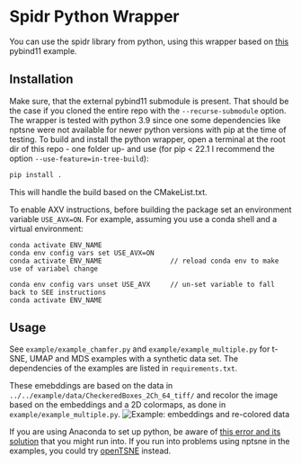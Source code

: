 # Spidr Python Wrapper

You can use the spidr library from python, using this wrapper based on [this](https://github.com/pybind/cmake_example) pybind11 example.

## Installation
Make sure, that the external pybind11 submodule is present. That should be the case if you cloned the entire repo with the `--recurse-submodule` option. The wrapper is tested with python 3.9 since one some dependencies like nptsne were not available for newer python versions with pip at the time of testing. To build and install the python wrapper, open a terminal at the root dir of this repo - one folder up- and use (for pip < 22.1 I recommend the option ``--use-feature=in-tree-build``):

```bash
pip install .
```

This will handle the build based on the CMakeList.txt.

To enable AXV instructions, before building the package set an environment variable `USE_AVX=ON`. For example, assuming you use a conda shell and a virtual environment:
```conda
conda activate ENV_NAME
conda env config vars set USE_AVX=ON
conda activate ENV_NAME                 // reload conda env to make use of variabel change

conda env config vars unset USE_AVX     // un-set variable to fall back to SEE instructions
conda activate ENV_NAME
```

## Usage

See `example/example_chamfer.py` and `example/example_multiple.py` for t-SNE, UMAP and MDS examples with a synthetic data set. The dependencies of the examples are listed in `requirements.txt`.

These emebddings are based on the data in  `../../example/data/CheckeredBoxes_2Ch_64_tiff/` and recolor the image based on the embeddings and a 2D colormaps, as done in `example/example_multiple.py`.
![Example: embeddings and re-colored data](example/example_multiple_embs.png)

If you are using Anaconda to set up python, be aware of [this error and its solution](https://stackoverflow.com/a/72427700) that you might run into.
If you run into problems using nptsne in the examples, you could try [openTSNE](https://opentsne.readthedocs.io/en/latest/) instead.

